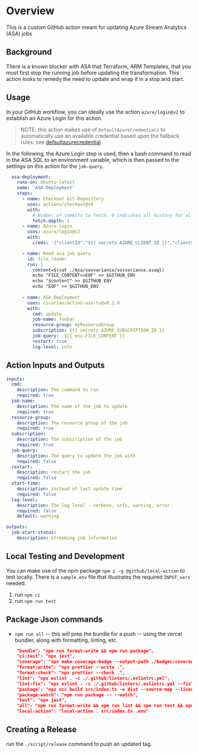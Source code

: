 # Overview

This is a custom GitHub action meant for updating Azure Stream Analytics (ASA) jobs

## Background

There is a known blocker with ASA that Terraform, ARM Templates, that you must first stop the running job before updating the transformation.  This action looks to remedy the need to update and wrap it in a stop and start.

## Usage

In your GitHub workflow, you can ideally use the action `azure/login@v2` to establish an Azure Login for this action. 
>NOTE: this action makes use of `DefaultAzureCredentials` to automatically use an available credential based upon the fallback rules. see [defaultazurecredential](https://learn.microsoft.com/en-us/azure/developer/javascript/sdk/authentication/overview#sequence-of-selecting-authentication-methods-when-using-defaultazurecredential)


In the following, the Azure Login step is used, then a bash command to read in the ASA SQL to an environment variable, which is then passed to the settings on this action for the `job-query`.

```yaml
  asa-deployment:
    runs-on: ubuntu-latest
    name: 'ASA Deployment'
    steps:
      - name: Checkout Git Repository
        uses: actions/checkout@v4
        with:
          # Number of commits to fetch. 0 indicates all history for all branches and tags.
          fetch-depth: 1
      - name: Azure login
        uses: azure/login@v2
        with:
          creds: '{"clientId":"${{ secrets.AZURE_CLIENT_ID }}","clientSecret":"${{ secrets.AZURE_CLIENT_SECRET }}","subscriptionId":"${{ secrets.AZURE_SUBSCRIPTION_ID }}","tenantId":"${{ secrets.AZURE_TENANT_ID }}"}'

      - name: Read asa job query
        id: file_reader
        run: |
          content=$(cat ./Asa/sosvariance/sosvariance.asaql)
          echo "FILE_CONTENT<<EOF" >> $GITHUB_ENV
          echo "$content" >> $GITHUB_ENV
          echo "EOF" >> $GITHUB_ENV
        
      - name: ASA Deployment
        uses: cicorias/action-asa-ts@v0.1.0
        with:
          cmd: update
          job-name: foobar
          resource-group: myResourceGroup
          subscription: ${{ secrets.AZURE_SUBSCRIPTION_ID }}
          job-query:  ${{ env.FILE_CONTENT }}
          restart: true
          log-level: info

```


## Action Inputs and Outputs

```yaml
inputs:
  cmd:
    description: The command to run
    required: true
  job-name:
    description: The name of the job to update
    required: true
  resource-group:
    description: The resource group of the job
    required: true
  subscription:
    description: The subscription of the job
    required: true
  job-query:
    description: The query to update the job with
    required: false
  restart:
    description: restart the job
    required: false
  start-time:
    description: instead of last update time
    required: false
  log-level:
    description: The log level - verbose, info, warning, error
    required: false
    default: warning

outputs:
  job-start-status:
    description: streaming job information
```

## Local Testing and Development

You can make use of the npm package `npm i -g @github/local-action` to test locally. There is a `sample.env` file that illustrates the required `INPUT_vars` needed.


1. run `npm ci`
1. run `npm run test` 

## Package Json commands

- `npm run all` -- this will prep the bundle for a push -- using the vercel bundler, along with formatting, linting, etc.

```json
    "bundle": "npm run format:write && npm run package",
    "ci:test": "npx jest",
    "coverage": "npx make-coverage-badge --output-path ./badges/coverage.svg",
    "format:write": "npx prettier --write .",
    "format:check": "npx prettier --check .",
    "lint": "npx eslint . -c ./.github/linters/.eslintrc.yml",
    "lint:fix": "npx eslint . -c ./.github/linters/.eslintrc.yml --fix",
    "package": "npx ncc build src/index.ts -o dist --source-map --license licenses.txt",
    "package:watch": "npm run package -- --watch",
    "test": "npx jest",
    "all": "npm run format:write && npm run lint && npm run test && npm run coverage && npm run package",
    "local:action": "local-action . src/index.ts .env"
```


## Creating a Release

run the `./script/release` command to push an updated tag.
